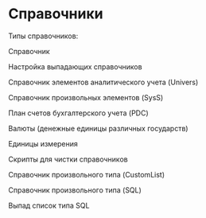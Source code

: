 # Справочники

Типы справочников:

Справочник

Настройка выпадающих справочников

Справочник элементов аналитического учета \(Univers\)

Справочник произвольных элементов \(SysS\)

План счетов бухгалтерского учета \(PDC\)

Валюты \(денежные единицы различных государств\)

Единицы измерения

Скрипты для чистки справочников

Справочник произвольного типа \(CustomList\)

Справочник произвольного типа \(SQL\)

Выпад список типа SQL

